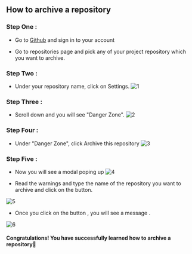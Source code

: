 ## How to archive a repository
###  Step One :
- Go to [Github](https://github.com/login) and sign in to your account 

-  Go to repositories page and pick any of your project repository which you want to archive.
 

 ###  Step Two :
- Under your repository name, click on  Settings.
 ![1](https://user-images.githubusercontent.com/62974339/188816081-e6d54d90-6163-4414-ac55-0a72aacf69e6.png)


### Step Three :
- Scroll down and you will see  "Danger Zone".
![2](https://user-images.githubusercontent.com/62974339/188816842-c1c516ca-ddba-4764-a332-4ad81ef9f3a8.png)


### Step Four :
- Under "Danger Zone", click Archive this repository
![3](https://user-images.githubusercontent.com/62974339/188817447-e7fcdb13-385c-4abc-a0e3-8a16e289b727.png)


### Step Five : 
 - Now you will see a modal poping up
 ![4](https://user-images.githubusercontent.com/62974339/188819763-c8db09ce-e0c0-4423-ad4e-cec326e52639.png)

-  Read the warnings and type the name of the repository you want to archive and click on the button.

![5](https://user-images.githubusercontent.com/62974339/188819936-7ab2642e-2e07-453b-b9ba-295aa2c45bed.png)

- Once you click on the button , you will see a message .

![6](https://user-images.githubusercontent.com/62974339/188820584-40ce2094-63ec-49a0-ad0b-c76e4bc99193.png)


#### Congratulations! You have successfully learned how to archive a repository🚀